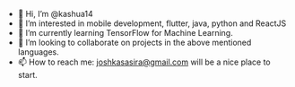 - 👋 Hi, I’m @kashua14
- 👀 I’m interested in mobile development, flutter, java, python and ReactJS
- 🌱 I’m currently learning TensorFlow for Machine Learning.
- 💞️ I’m looking to collaborate on projects in the above mentioned languages.
- 📫 How to reach me: joshkasasira@gmail.com will be a nice place to start.

<!---
kashua14/kashua14 is a ✨ special ✨ repository because its `README.md` (this file) appears on your GitHub profile.
You can click the Preview link to take a look at your changes.
--->
